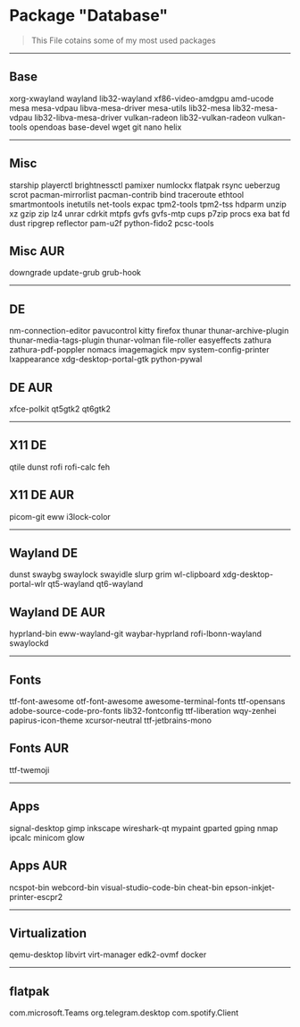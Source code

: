 # Package "Database"

> This File cotains some of my most used packages

---

## Base

xorg-xwayland
wayland
lib32-wayland
xf86-video-amdgpu
amd-ucode
mesa
mesa-vdpau
libva-mesa-driver
mesa-utils
lib32-mesa
lib32-mesa-vdpau
lib32-libva-mesa-driver
vulkan-radeon
lib32-vulkan-radeon
vulkan-tools
opendoas
base-devel
wget
git
nano
helix

---

## Misc

starship
playerctl
brightnessctl
pamixer
numlockx
flatpak
rsync
ueberzug
scrot
pacman-mirrorlist
pacman-contrib
bind
traceroute
ethtool
smartmontools
inetutils
net-tools
expac
tpm2-tools
tpm2-tss
hdparm
unzip
xz
gzip
zip
lz4
unrar
cdrkit
mtpfs
gvfs
gvfs-mtp
cups
p7zip
procs
exa
bat
fd
dust
ripgrep
reflector
pam-u2f
python-fido2
pcsc-tools

## Misc AUR

downgrade
update-grub
grub-hook

---

## DE

nm-connection-editor
pavucontrol
kitty
firefox
thunar
thunar-archive-plugin
thunar-media-tags-plugin
thunar-volman
file-roller
easyeffects
zathura
zathura-pdf-poppler
nomacs
imagemagick
mpv
system-config-printer
lxappearance
xdg-desktop-portal-gtk
python-pywal

## DE AUR

xfce-polkit
qt5gtk2
qt6gtk2

---

## X11 DE

qtile
dunst
rofi
rofi-calc
feh

## X11 DE AUR

picom-git
eww
i3lock-color

---

## Wayland DE

dunst
swaybg
swaylock
swayidle
slurp
grim
wl-clipboard
xdg-desktop-portal-wlr
qt5-wayland
qt6-wayland

## Wayland DE AUR

hyprland-bin
eww-wayland-git
waybar-hyprland
rofi-lbonn-wayland
swaylockd

---

## Fonts

ttf-font-awesome
otf-font-awesome
awesome-terminal-fonts
ttf-opensans
adobe-source-code-pro-fonts
lib32-fontconfig
ttf-liberation
wqy-zenhei
papirus-icon-theme
xcursor-neutral
ttf-jetbrains-mono

## Fonts AUR

ttf-twemoji

---

## Apps

signal-desktop
gimp
inkscape
wireshark-qt
mypaint
gparted
gping
nmap
ipcalc
minicom
glow

## Apps AUR

ncspot-bin
webcord-bin
visual-studio-code-bin
cheat-bin
epson-inkjet-printer-escpr2

---

## Virtualization

qemu-desktop
libvirt
virt-manager
edk2-ovmf
docker

---

## flatpak

com.microsoft.Teams
org.telegram.desktop
com.spotify.Client
